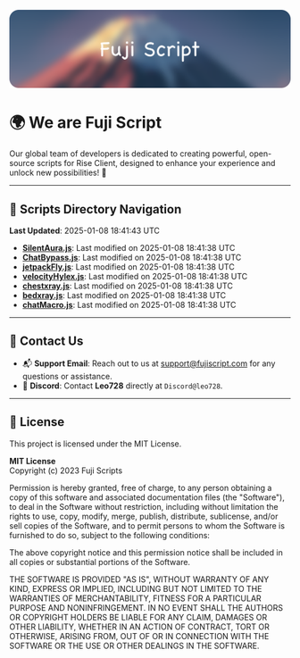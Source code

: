 ![Banner](.github/b.webp)

# 🌍 **We are Fuji Script**

Our global team of developers is dedicated to creating powerful, open-source scripts for Rise Client, designed to enhance your experience and unlock new possibilities! 🌟

---
<!-- SCRIPTS_NAVIGATION_START -->
## 📂 **Scripts Directory Navigation**

**Last Updated**: 2025-01-08 18:41:43 UTC

- **[SilentAura.js](scripts/SilentAura.js)**: Last modified on 2025-01-08 18:41:38 UTC
- **[ChatBypass.js](scripts/ChatBypass.js)**: Last modified on 2025-01-08 18:41:38 UTC
- **[jetpackFly.js](scripts/jetpackFly.js)**: Last modified on 2025-01-08 18:41:38 UTC
- **[velocityHylex.js](scripts/velocityHylex.js)**: Last modified on 2025-01-08 18:41:38 UTC
- **[chestxray.js](scripts/chestxray.js)**: Last modified on 2025-01-08 18:41:38 UTC
- **[bedxray.js](scripts/bedxray.js)**: Last modified on 2025-01-08 18:41:38 UTC
- **[chatMacro.js](scripts/chatMacro.js)**: Last modified on 2025-01-08 18:41:38 UTC

<!-- SCRIPTS_NAVIGATION_END -->

---

## 💬 **Contact Us**  
- 📬 **Support Email**: Reach out to us at [support@fujiscript.com](mailto:support@fujiscript.com) for any questions or assistance.  
- 💬 **Discord**: Contact **Leo728** directly at `Discord@leo728`.

---

## 📜 **License**

This project is licensed under the MIT License.  

**MIT License**  
Copyright (c) 2023 Fuji Scripts  

Permission is hereby granted, free of charge, to any person obtaining a copy of this software and associated documentation files (the "Software"), to deal in the Software without restriction, including without limitation the rights to use, copy, modify, merge, publish, distribute, sublicense, and/or sell copies of the Software, and to permit persons to whom the Software is furnished to do so, subject to the following conditions:  

The above copyright notice and this permission notice shall be included in all copies or substantial portions of the Software.  

THE SOFTWARE IS PROVIDED "AS IS", WITHOUT WARRANTY OF ANY KIND, EXPRESS OR IMPLIED, INCLUDING BUT NOT LIMITED TO THE WARRANTIES OF MERCHANTABILITY, FITNESS FOR A PARTICULAR PURPOSE AND NONINFRINGEMENT. IN NO EVENT SHALL THE AUTHORS OR COPYRIGHT HOLDERS BE LIABLE FOR ANY CLAIM, DAMAGES OR OTHER LIABILITY, WHETHER IN AN ACTION OF CONTRACT, TORT OR OTHERWISE, ARISING FROM, OUT OF OR IN CONNECTION WITH THE SOFTWARE OR THE USE OR OTHER DEALINGS IN THE SOFTWARE.  
